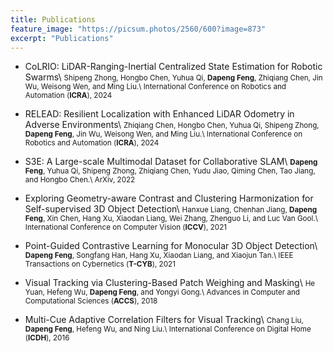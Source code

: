 ```yaml
---
title: Publications
feature_image: "https://picsum.photos/2560/600?image=873"
excerpt: "Publications"
---
```


<!-- <small>(\* indicates equal contribution)</small> -->

- CoLRIO: LiDAR-Ranging-Inertial Centralized State Estimation for Robotic Swarms\\
<small>Shipeng Zhong, Hongbo Chen, Yuhua Qi, <b>Dapeng Feng</b>, Zhiqiang Chen, Jin Wu, Weisong Wen, and Ming Liu.\\
International Conference on Robotics and Automation (<b>ICRA</b>), 2024</small>

- RELEAD: Resilient Localization with Enhanced LiDAR Odometry in Adverse Environments\\
<small>Zhiqiang Chen, Hongbo Chen, Yuhua Qi, Shipeng Zhong, <b>Dapeng Feng</b>, Jin Wu, Weisong Wen, and Ming Liu.\\
International Conference on Robotics and Automation (<b>ICRA</b>), 2024</small>

- S3E: A Large-scale Multimodal Dataset for Collaborative SLAM\\
<small><b>Dapeng Feng</b>, Yuhua Qi, Shipeng Zhong, Zhiqiang Chen, Yudu Jiao, Qiming Chen, Tao Jiang, and Hongbo Chen.\\
ArXiv, 2022</small>

- Exploring Geometry-aware Contrast and Clustering Harmonization for Self-supervised 3D Object Detection\\
<small>Hanxue Liang, Chenhan Jiang, <b>Dapeng Feng</b>, Xin Chen, Hang Xu, Xiaodan Liang, Wei Zhang, Zhenguo Li, and Luc Van Gool.\\
International Conference on Computer Vision (<b>ICCV</b>), 2021</small>

- Point-Guided Contrastive Learning for Monocular 3D Object Detection\\
<small><b>Dapeng Feng</b>, Songfang Han, Hang Xu, Xiaodan Liang, and Xiaojun Tan.\\
IEEE Transactions on Cybernetics (<b>T-CYB</b>), 2021</small>

- Visual Tracking via Clustering-Based Patch Weighing and Masking\\
<small>He Yuan, Hefeng Wu, <b>Dapeng Feng</b>, and Yongyi Gong.\\
Advances in Computer and Computational Sciences (<b>ACCS</b>), 2018</small>

- Multi-Cue Adaptive Correlation Filters for Visual Tracking\\
<small>Chang Liu, <b>Dapeng Feng</b>, Hefeng Wu, and Ning Liu.\\
International Conference on Digital Home (<b>ICDH</b>), 2016</small>
